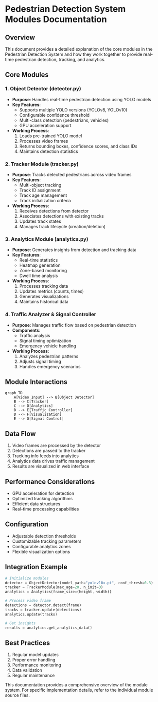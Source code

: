 # Pedestrian Detection System Modules Documentation

## Overview
This document provides a detailed explanation of the core modules in the Pedestrian Detection System and how they work together to provide real-time pedestrian detection, tracking, and analytics.

## Core Modules

### 1. Object Detector (detector.py)
- **Purpose**: Handles real-time pedestrian detection using YOLO models
- **Key Features**:
  - Supports multiple YOLO versions (YOLOv8, YOLOv10)
  - Configurable confidence threshold
  - Multi-class detection (pedestrians, vehicles)
  - GPU acceleration support
- **Working Process**:
  1. Loads pre-trained YOLO model
  2. Processes video frames
  3. Returns bounding boxes, confidence scores, and class IDs
  4. Maintains detection statistics

### 2. Tracker Module (tracker.py)
- **Purpose**: Tracks detected pedestrians across video frames
- **Key Features**:
  - Multi-object tracking
  - Track ID assignment
  - Track age management
  - Track initialization criteria
- **Working Process**:
  1. Receives detections from detector
  2. Associates detections with existing tracks
  3. Updates track states
  4. Manages track lifecycle (creation/deletion)

### 3. Analytics Module (analytics.py)
- **Purpose**: Generates insights from detection and tracking data
- **Key Features**:
  - Real-time statistics
  - Heatmap generation
  - Zone-based monitoring
  - Dwell time analysis
- **Working Process**:
  1. Processes tracking data
  2. Updates metrics (counts, times)
  3. Generates visualizations
  4. Maintains historical data

### 4. Traffic Analyzer & Signal Controller
- **Purpose**: Manages traffic flow based on pedestrian detection
- **Components**:
  - Traffic analysis
  - Signal timing optimization
  - Emergency vehicle handling
- **Working Process**:
  1. Analyzes pedestrian patterns
  2. Adjusts signal timing
  3. Handles emergency scenarios

## Module Interactions

```mermaid
graph TD
    A[Video Input] --> B[Object Detector]
    B --> C[Tracker]
    C --> D[Analytics]
    D --> E[Traffic Controller]
    D --> F[Visualization]
    E --> G[Signal Control]
```

## Data Flow
1. Video frames are processed by the detector
2. Detections are passed to the tracker
3. Tracking info feeds into analytics
4. Analytics data drives traffic management
5. Results are visualized in web interface

## Performance Considerations
- GPU acceleration for detection
- Optimized tracking algorithms
- Efficient data structures
- Real-time processing capabilities

## Configuration
- Adjustable detection thresholds
- Customizable tracking parameters
- Configurable analytics zones
- Flexible visualization options

## Integration Example
```python
# Initialize modules
detector = ObjectDetector(model_path="yolov10x.pt", conf_thresh=0.3)
tracker = TrackerModule(max_age=20, n_init=3)
analytics = Analytics(frame_size=(height, width))

# Process video frame
detections = detector.detect(frame)
tracks = tracker.update(detections)
analytics.update(tracks)

# Get insights
results = analytics.get_analytics_data()
```

## Best Practices
1. Regular model updates
2. Proper error handling
3. Performance monitoring
4. Data validation
5. Regular maintenance

This documentation provides a comprehensive overview of the module system. For specific implementation details, refer to the individual module source files.